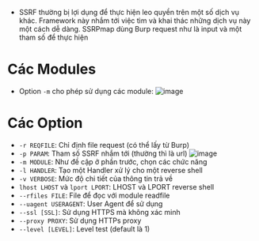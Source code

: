 - SSRF thường bị lợi dụng để thực hiện leo quyền trên một số dịch vụ khác. Framework này nhắm tới việc tìm và khai thác những dịch vụ này một cách dễ dàng. SSRPmap dùng Burp request như là input và một tham số để thực hiện
# Các Modules
- Option ```-m``` cho phép sử dụng các module: ![image](https://github.com/Myozz/everyTools/assets/94811005/ff51c2a1-5c67-426a-b1a2-aa2a6b6c8543)
# Các Option
- ```-r REQFILE```: Chỉ định file request (có thể lấy từ Burp)
- ```-p PARAM```: Tham số SSRF nhắm tới (thường thì là url) ![image](https://github.com/Myozz/everyTools/assets/94811005/44cde476-7c55-4994-b5be-9784e9f0feba)
- ```-m MODULE```: Như đề cập ở phần trước, chọn các chức năng
- ```-l HANDLER```: Tạo một Handler xử lý cho một reverse shell
- ```-v VERBOSE```: Mức độ chi tiết của thông tin trả về
- ```lhost LHOST``` và ```lport LPORT```: LHOST và LPORT reverse shell
- ```--rfiles FILE```: File để đọc với module readfile
- ```--uagent USERAGENT```: User Agent để sử dụng
- ```--ssl [SSL]```: Sử dụng HTTPS mà không xác minh
- ```--proxy PROXY```: Sử dụng HTTPs proxy
- ```--level [LEVEL]```: Level test (default là 1)
